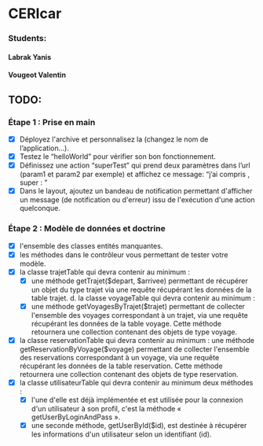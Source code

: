 # CERIcar

### Students:
#### Labrak Yanis
#### Vougeot Valentin

## TODO:

### Étape 1 : Prise en main

- [x] Déployez l'archive et personnalisez la (changez le nom de l’application...).
- [x] Testez le “helloWorld” pour vérifier son bon fonctionnement.
- [x] Définissez une action “superTest” qui prend deux paramètres dans l’url (param1 et
param2 par exemple) et affichez ce message: “j’ai compris <VALEUR PARAM1> ,
super : <VALEUR PARAM2>”
- [x] Dans le layout, ajoutez un bandeau de notification permettant d'afficher un
message (de notification ou d'erreur) issu de l'exécution d'une action quelconque. 

### Étape 2 : Modèle de données et doctrine 

- [x] l'ensemble des classes entités manquantes.
- [x] les méthodes dans le contrôleur vous permettant de tester votre modèle.
- [x] la classe trajetTable qui devra contenir au minimum :
  - [x] une méthode getTrajet($depart, $arrivee) permettant de récupérer un objet
du type trajet via une requête récupérant les données de la table trajet.
d. la classe voyageTable qui devra contenir au minimum :
  - [x] une méthode getVoyagesByTrajet($trajet) permettant de collecter l'ensemble
des voyages correspondant à un trajet, via une requête récupérant les
données de la table voyage. Cette méthode retournera une collection
contenant des objets de type voyage.
- [x] la classe reservationTable qui devra contenir au minimum :
une méthode getReservationByVoyage($voyage) permettant de collecter
l'ensemble des reservations correspondant à un voyage, via une requête
récupérant les données de la table reservation. Cette méthode retournera
une collection contenant des objets de type reservation.
- [x] la classe utilisateurTable qui devra contenir au minimum deux méthodes :
  - [x] l'une d'elle est déjà implémentée et est utilisée pour la connexion d'un
utilisateur à son profil, c'est la méthode « getUserByLoginAndPass ».
  - [x] une seconde méthode, getUserById($id), est destinée à récupérer les
informations d'un utilisateur selon un identifiant (id).

